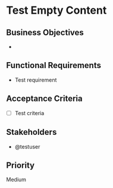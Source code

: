 # Test Empty Content

## Business Objectives
- 

## Functional Requirements
- Test requirement

## Acceptance Criteria
- [ ] Test criteria

## Stakeholders
- @testuser

## Priority
Medium